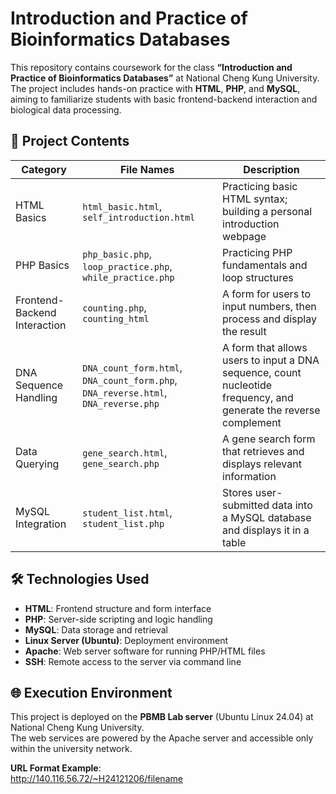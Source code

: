 # Introduction and Practice of Bioinformatics Databases

This repository contains coursework for the class **“Introduction and Practice of Bioinformatics Databases”** at National Cheng Kung University.  
The project includes hands-on practice with **HTML**, **PHP**, and **MySQL**, aiming to familiarize students with basic frontend-backend interaction and biological data processing.

## 📁 Project Contents

| Category             | File Names                                                                 | Description                                                                 |
|----------------------|------------------------------------------------------------------------------|-----------------------------------------------------------------------------|
| HTML Basics          | `html_basic.html`, `self_introduction.html`                                 | Practicing basic HTML syntax; building a personal introduction webpage     |
| PHP Basics           | `php_basic.php`, `loop_practice.php`, `while_practice.php`                  | Practicing PHP fundamentals and loop structures                            |
| Frontend-Backend Interaction | `counting.php`, `counting_html`                                              | A form for users to input numbers, then process and display the result     |
| DNA Sequence Handling| `DNA_count_form.html`, `DNA_count_form.php`, `DNA_reverse.html`, `DNA_reverse.php` | A form that allows users to input a DNA sequence, count nucleotide frequency, and generate the reverse complement |
| Data Querying        | `gene_search.html`, `gene_search.php`                                       | A gene search form that retrieves and displays relevant information        |
| MySQL Integration    | `student_list.html`, `student_list.php`                                     | Stores user-submitted data into a MySQL database and displays it in a table|

## 🛠 Technologies Used

- **HTML**: Frontend structure and form interface
- **PHP**: Server-side scripting and logic handling
- **MySQL**: Data storage and retrieval
- **Linux Server (Ubuntu)**: Deployment environment
- **Apache**: Web server software for running PHP/HTML files
- **SSH**: Remote access to the server via command line

## 🌐 Execution Environment

This project is deployed on the **PBMB Lab server** (Ubuntu Linux 24.04) at National Cheng Kung University.  
The web services are powered by the Apache server and accessible only within the university network.

**URL Format Example**:  
http://140.116.56.72/~H24121206/filename 
